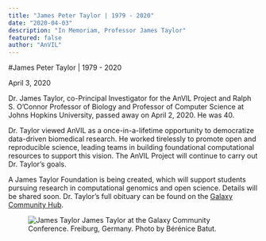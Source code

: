 ```yaml
---
title: "James Peter Taylor | 1979 - 2020"
date: "2020-04-03"
description: "In Memoriam, Professor James Taylor"
featured: false
author: "AnVIL"
---
```


#James Peter Taylor | 1979 - 2020


April 3, 2020

Dr. James Taylor, co-Principal Investigator for the AnVIL Project and Ralph S. O’Connor Professor of Biology and Professor of Computer Science at Johns Hopkins University, passed away on April 2, 2020. He was 40.

Dr. Taylor viewed AnVIL as a once-in-a-lifetime opportunity to democratize data-driven biomedical research. He worked tirelessly to promote open and reproducible science, leading teams in building foundational computational resources to support this vision. The AnVIL Project will continue to carry out Dr. Taylor’s goals.

A James Taylor Foundation is being created, which will support students pursuing research in computational genomics and open science. Details will be shared soon. Dr.  Taylor’s full obituary can be found on the [Galaxy Community Hub](https://galaxyproject.org/jxtx/).

<figure>
<img src="./_images/james-taylor.jpg" alt="James Taylor"/>
<figure-caption>James Taylor at the Galaxy Community Conference. Freiburg, Germany. Photo by Bérénice Batut.</figure-caption>
</figure>

